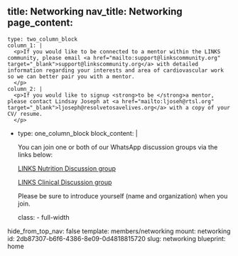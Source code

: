 title: Networking
nav_title: Networking
page_content:
  -
    type: two_column_block
    column_1: |
      <p>If you would like to be connected to a mentor within the LINKS community, please email <a href="mailto:support@linkscommunity.org" target="_blank">support@linkscommunity.org</a> with detailed information regarding your interests and area of cardiovascular work so we can better pair you with a mentor.
      </p>
    column_2: |
      <p>If you would like to signup <strong>to be </strong>a mentor, please contact Lindsay Joseph at <a href="mailto:ljoseh@rtsl.org" target="_blank">ljoseph@resolvetosavelives.org</a> with a copy of your CV/ resume.
      </p>
  -
    type: one_column_block
    block_content: |
      <p>You can join one or both of our WhatsApp discussion groups via the links below:
      </p>
      <p><a href="https://chat.whatsapp.com/HWU5bEjkE977IfEiW6SreI" target="_blank">LINKS Nutrition Discussion group</a>
      </p>
      <p><a href="https://chat.whatsapp.com/Hv95MagsCC1FyKqPXaMwc0" target="_blank">LINKS Clinical Discussion group</a>
      </p>
      <p><a href="https://chat.whatsapp.com/Hv95MagsCC1FyKqPXaMwc0" target="_blank"></a>Please be sure to introduce yourself (name and organization) when you join.
      </p>
    class:
      - full-width
hide_from_top_nav: false
template: members/networking
mount: networking
id: 2db87307-b6f6-4386-8e09-0d4818815720
slug: networking
blueprint: home
